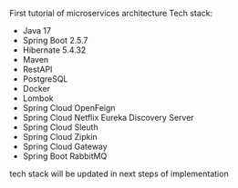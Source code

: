 First tutorial of microservices architecture
Tech stack:
- Java 17
- Spring Boot 2.5.7
- Hibernate 5.4.32
- Maven
- RestAPI
- PostgreSQL
- Docker
- Lombok
- Spring Cloud OpenFeign
- Spring Cloud Netflix Eureka Discovery Server
- Spring Cloud Sleuth
- Spring Cloud Zipkin
- Spring Cloud Gateway
- Spring Boot RabbitMQ

tech stack will be updated in next steps of implementation